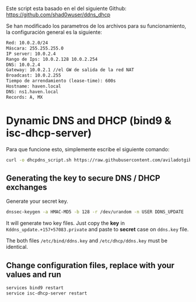 Este script esta basado en el del siguiente Github: https://github.com/shad0wuser/ddns_dhcp

Se han modificado los parametros de los archivos para su funcionamiento, la configuración general es la siguiente:
```txt
Red: 10.0.2.0/24
Máscara: 255.255.255.0
IP server: 10.0.2.4
Rango de Ips: 10.0.2.128 10.0.2.254
DNS: 10.0.2.4
Gateway: 10.0.2.1 //el GW de salida de la red NAT
Broadcast: 10.0.2.255
Tiempo de arrendamiento (lease-time): 600s
Hostname: haven.local
DNS: ns1.haven.local
Records: A, MX
```

# Dynamic DNS and DHCP (bind9 & isc-dhcp-server)
Para que funcione esto, simplemente escribe el siguiente comando:
```bash
curl -o dhcpdns_script.sh https://raw.githubusercontent.com/aviladotgibert/dhcp_dns_script/main/dhcpdns_script.sh | bash
```


## Generating the key to secure DNS / DHCP exchanges

Generate your secret key.
```bash
dnssec-keygen -a HMAC-MD5 -b 128 -r /dev/urandom -n USER DDNS_UPDATE
```
It will generate two key files. Just copy the **key** in `Kddns_update.+157+57083.private` and paste to **secret** case on `ddns.key` file.

The both files `/etc/bind/ddns.key` and `/etc/dhcp/ddns.key` must be identical.

## Change configuration files, replace with your values and run
```bash
services bind9 restart
service isc-dhcp-server restart
```
